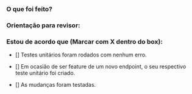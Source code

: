 ### O que foi feito?



### Orientação para revisor:



### Estou de acordo que (Marcar com X dentro do box):

- [] Testes unitários foram rodados com nenhum erro.

- [] Em ocasião de ser feature de um novo endpoint, o seu respectivo teste unitário foi criado.

- [] As mudanças foram testadas.